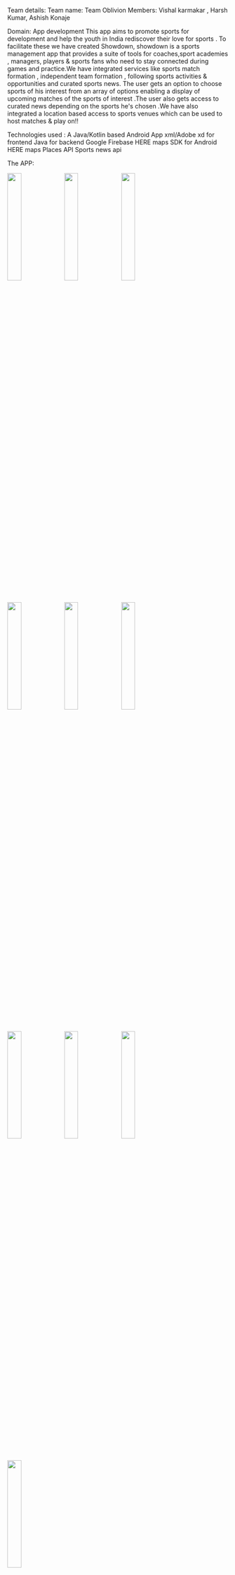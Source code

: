 
Team details:
Team name: Team Oblivion
Members:  Vishal karmakar , Harsh Kumar, Ashish Konaje

Domain: App development 
This app aims to promote sports for development and help the youth in India rediscover their love for sports . To facilitate these we have  created Showdown, showdown  is a sports management app that provides a suite of tools for coaches,sport academies , managers, players & sports fans who need to stay connected during games and practice.We have integrated services like sports match formation , independent team formation , following sports activities & opportunities  and curated sports news. The user gets  an option to choose sports of his interest from an array of options enabling a display of upcoming matches of the sports of interest .The user also gets access to curated news depending on the sports he's chosen .We have also integrated a location based access to sports  venues which can be used to host matches & play on!!


Technologies used : 
A Java/Kotlin based Android App 
xml/Adobe xd for frontend 
Java for backend
Google Firebase
HERE maps SDK for Android
HERE maps Places API
Sports news api

The APP:
     
<img src="https://user-images.githubusercontent.com/76583677/148654862-c42f3242-def1-4a09-a973-1491c7883f46.png" width=25% height=25%>    <img src="https://user-images.githubusercontent.com/76583677/148654863-057ab670-a1d9-4d79-803e-2d4a49b94abe.png" width=25% height=25%>     <img src="https://user-images.githubusercontent.com/76583677/148654868-08a26583-326d-488b-8b41-16a3b54dbc6b.png" width=25% height=25%>     <img src="https://user-images.githubusercontent.com/76583677/148654866-563b01d0-2701-467c-9719-1854c86d0702.png" width=25% height=25%>     <img src="https://user-images.githubusercontent.com/76583677/148654872-4398005a-3fb3-4548-a425-1bf848cde62c.png" width=25% height=25%>     <img src="https://user-images.githubusercontent.com/76583677/148654870-969359fb-c7da-4faf-8d29-8efb47dc7fb6.png" width=25% height=25%>     <img src="https://user-images.githubusercontent.com/76583677/148654871-8783a475-4684-44f9-ad97-4a99d87cf72c.png" width=25% height=25%>     <img src="https://user-images.githubusercontent.com/76583677/148654874-fc6c8346-84d1-4f08-bd64-47d1e574462f.png" width=25% height=25%>     <img src="https://user-images.githubusercontent.com/76583677/148654875-42df603d-c1b6-4843-9666-c990191fc854.png" width=25% height=25%>     <img src="https://user-images.githubusercontent.com/76583677/148654876-2860a6da-a494-42ae-a076-fd8c7101af91.png" width=25% height=25%>   

Different activities in the app :

Getting started:This is the first page of the app which provides the user with a landing page & then proceeds to a get started page with getstated button which leads you to the sign up page .
Register/sign up: This section takes the email, password and confirm password from the user and uses email and password for authentication using Firebase Authentication.
Login: In this section the user can login using the email and password with which the user had registered or login with Facebook or google.Authentication is done with FirebaseAuth class.
Home page:
card views of all upcoming sports opportunities around the user .The card view contains an image of sport, venue, timing and the name of the user who hosted the match 
On the top right corner one can find a add button to host a new match  which redirects you to a page in which one can choose a sport , date, time and make use of the map feature to set the location .Once filled press “done” and you'll be able to view the newly hosted sport card view on the home page 
The top right has another profile button which opens an page from bottom with your image, name & other relevant features 
Card view :when a card view of the sport of liking is chosen it opens a top view court image of the respective sport and gives you an option to select an position in the sport (eg:batsman , wicketkeeper , bowler etc)& confirm this position and walla wour place is booked !! 
News: We have made use of an news API to access relevant sports news on our app 
Nearby : Using Here maps API we have given the access of all  nearby sports venues in the range of 5km to the user .We have displayed these venues as card views ,which when clicked  expands into a page  with images of venue, rating,location , distance, sports available ,review & other information .
My matches: in this section we can view all the matches we have hosted in the home page .



How to run ? :



https://user-images.githubusercontent.com/73362847/148655090-52410682-9fde-471f-b913-b58d66f4ba3a.mp4


